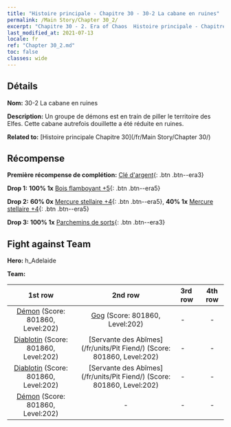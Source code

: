 ```yaml
---
title: "Histoire principale - Chapitre 30 - 30-2 La cabane en ruines"
permalink: /Main Story/Chapter 30_2/
excerpt: "Chapitre 30 - 2. Era of Chaos  Histoire principale - Chapitre 30_2. 30-2 La cabane en ruines"
last_modified_at: 2021-07-13
locale: fr
ref: "Chapter 30_2.md"
toc: false
classes: wide
---
```


## Détails

 **Nom:** 30-2 La cabane en ruines

 **Description:** Un groupe de démons est en train de piller le territoire des Elfes. Cette cabane autrefois douillette a été réduite en ruines.

 **Related to:** [Histoire principale Chapitre 30](/fr/Main Story/Chapter 30/)

## Récompense

 **Première récompense de complétion:** [Clé d'argent](/ItemsFR/con_693/){: .btn .btn--era3}

 **Drop 1:** **100% 1x** [Bois flamboyant +5](/ItemsFR/mat_97/){: .btn .btn--era5}

 **Drop 2:** **60% 0x** [Mercure stellaire +4](/ItemsFR/mat_91/){: .btn .btn--era5}, **40% 1x** [Mercure stellaire +4](/ItemsFR/mat_91/){: .btn .btn--era5}

 **Drop 3:** **100% 1x** [Parchemins de sorts](/ItemsFR/con_694/){: .btn .btn--era3}


## Fight against Team
 **Hero:** h_Adelaide

 **Team:**


  | 1st row | 2nd row | 3rd row | 4th row |
  |:----:|:----:|:----|:----:|
  | [Démon](/fr/units/Demon/) (Score: 801860, Level:202)  | [Gog](/fr/units/Gog/) (Score: 801860, Level:202)  | - | - |
  | [Diablotin](/fr/units/Imp/) (Score: 801860, Level:202)  | [Servante des Abîmes](/fr/units/Pit Fiend/) (Score: 801860, Level:202)  | - | - |
  | [Diablotin](/fr/units/Imp/) (Score: 801860, Level:202)  | [Servante des Abîmes](/fr/units/Pit Fiend/) (Score: 801860, Level:202)  | - | - |
  | [Démon](/fr/units/Demon/) (Score: 801860, Level:202)  | - | - | - |


